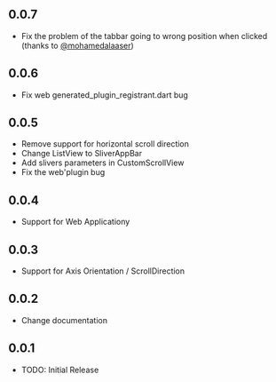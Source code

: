 ## 0.0.7

* Fix the problem of the tabbar going to wrong position when clicked (thanks to [@mohamedalaaser](https://github.com/mohamedalaaser))

## 0.0.6

* Fix web generated_plugin_registrant.dart bug

## 0.0.5

* Remove support for horizontal scroll direction
* Change ListView to SliverAppBar
* Add slivers parameters in CustomScrollView
* Fix the web'plugin bug

## 0.0.4

* Support for Web Applicationy

## 0.0.3

* Support for Axis Orientation / ScrollDirection

## 0.0.2

* Change documentation

## 0.0.1
* TODO: Initial Release
